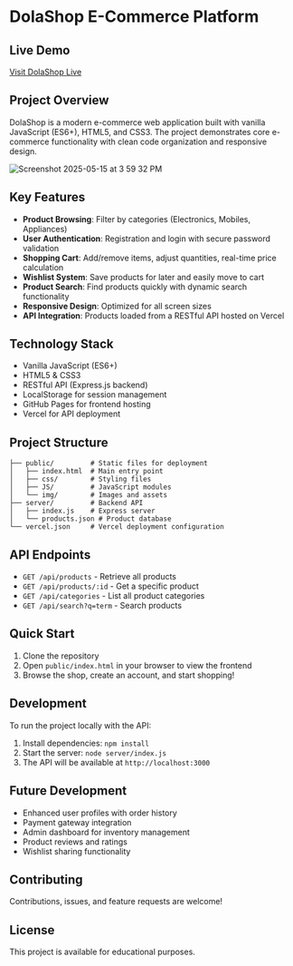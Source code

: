 <!-- @format -->

# DolaShop E-Commerce Platform

## Live Demo

[Visit DolaShop Live](https://mahmoudadel810.github.io/Ecommerce-JavaScript/index.html)

## Project Overview

DolaShop is a modern e-commerce web application built with vanilla JavaScript (ES6+), HTML5, and CSS3. The project demonstrates core e-commerce functionality with clean code organization and responsive design.

![Screenshot 2025-05-15 at 3 59 32 PM](https://github.com/user-attachments/assets/3094be1a-1f81-42d5-a696-82d90b9f9b95)

## Key Features

- **Product Browsing**: Filter by categories (Electronics, Mobiles, Appliances)
- **User Authentication**: Registration and login with secure password validation
- **Shopping Cart**: Add/remove items, adjust quantities, real-time price calculation
- **Wishlist System**: Save products for later and easily move to cart
- **Product Search**: Find products quickly with dynamic search functionality
- **Responsive Design**: Optimized for all screen sizes
- **API Integration**: Products loaded from a RESTful API hosted on Vercel

## Technology Stack

- Vanilla JavaScript (ES6+)
- HTML5 & CSS3
- RESTful API (Express.js backend)
- LocalStorage for session management
- GitHub Pages for frontend hosting
- Vercel for API deployment

## Project Structure

```
├── public/         # Static files for deployment
│   ├── index.html  # Main entry point
│   ├── css/        # Styling files
│   ├── JS/         # JavaScript modules
│   └── img/        # Images and assets
├── server/         # Backend API
│   ├── index.js    # Express server
│   └── products.json # Product database
└── vercel.json     # Vercel deployment configuration
```

## API Endpoints

- `GET /api/products` - Retrieve all products
- `GET /api/products/:id` - Get a specific product
- `GET /api/categories` - List all product categories
- `GET /api/search?q=term` - Search products

## Quick Start

1. Clone the repository
2. Open `public/index.html` in your browser to view the frontend
3. Browse the shop, create an account, and start shopping!

## Development

To run the project locally with the API:

1. Install dependencies: `npm install`
2. Start the server: `node server/index.js`
3. The API will be available at `http://localhost:3000`

## Future Development

- Enhanced user profiles with order history
- Payment gateway integration
- Admin dashboard for inventory management
- Product reviews and ratings
- Wishlist sharing functionality

## Contributing

Contributions, issues, and feature requests are welcome!

## License

This project is available for educational purposes.
